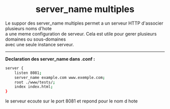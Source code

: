 <h1 align="center">server_name multiples</h1>
<p>
Le suppor des server_name multiples permet a un serveur HTTP d'associer plusieurs noms d'hote<br>
a une meme configuration de serveur. Cela est utile pour gerer plusieurs domaines ou sous-domaines<br>
avec une seule instance serveur.<br>

---

<b>Declaration des server_name dans .conf :</b><br>
<p>

```sh
server {
    listen 8081;
    server_name example.com www.exemple.com;
    root ./www/tests/;
    index index.html;
}
```
le serveur ecoute sur le port 8081 et repond pour le nom d hote